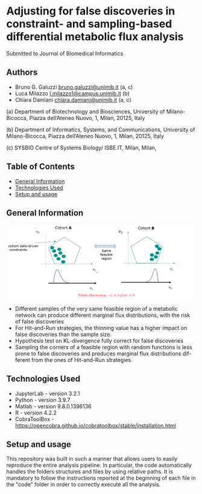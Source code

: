 # Adjusting for false discoveries in constraint- and sampling-based differential metabolic flux analysis
Submitted to Journal of Biomedical Informatics

## Authors
- Bruno G. Galuzzi <bruno.galuzzi@unimib.it> (a, c)
- Luca Milazzo <l.milazzo1@campus.unimib.it> (b)
- Chiara Damiani <chiara.damiani@unimib.it> (a, c)

(a) Department of Biotechnology and Biosciences, University of Milano-Bicocca, Piazza
dell’Ateneo Nuovo, 1, Milan, 20125, Italy

(b) Department of Informatics, Systems, and Communications, University of
Milano-Bicocca, Piazza dell’Ateneo Nuovo, 1, Milan, 20125, Italy

(c) SYSBIO Centre of Systems Biology/ ISBE.IT, Milan, Milan,

## Table of Contents
* [General Information](#general-information)
* [Technologies Used](#technologies-used)
* [Setup and usage](#setup)

## General Information

![alt text](https://github.com/CompBtBs/FalseDiscoveriesAnalysis/blob/main/image.png)

- Different samples of the very same feasible region of a metabolic network 
can produce different marginal flux distributions, with the risk of false discoveries
- For Hit-and-Run strategies, the thinning value has a higher impact on
false discoveries than the sample size.
- Hypothesis test on KL-divergence fully correct for false discoveries
- Sampling the corners of a feasible region with random functions is less
prone to false discoveries and produces marginal flux distributions dif-
ferent from the ones of Hit-and-Run strategies.


## Technologies Used
- JupyterLab - version 3.2.1
- Python - version 3.9.7
- Matlab - version 9.8.0.1396136
- R - version 4.2.2
- CobraToolBox - https://opencobra.github.io/cobratoolbox/stable/installation.html


## Setup and usage
This repository was built in such a manner that allows users to easily reproduce
the entire analysis pipeline. In particular, the code automatically handles
the folders structures and files by using relative paths. It is mandatory to 
follow the instructions reported at the beginning of each file in the "code"
folder in order to correctly execute all the analysis.

